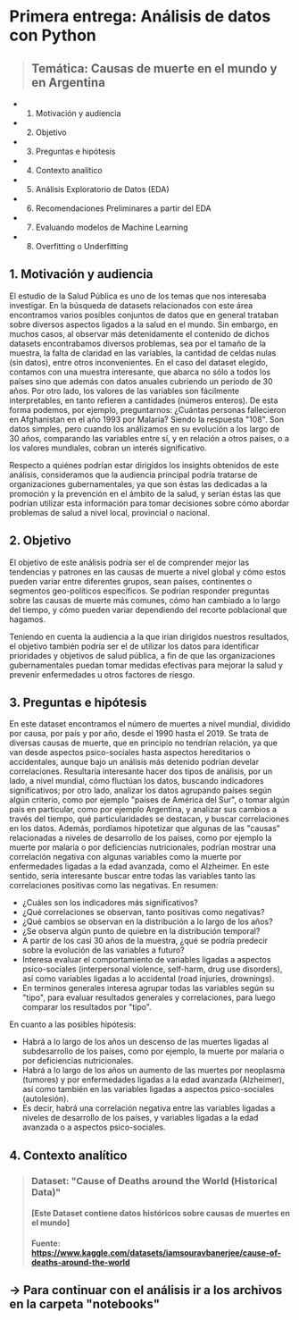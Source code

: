 # Primera entrega: Análisis de datos con Python

> ## Temática: Causas de muerte en el mundo y en Argentina

* 1. Motivación y audiencia
* 2. Objetivo
* 3. Preguntas e hipótesis
* 4. Contexto analítico
* 5. Análisis Exploratorio de Datos (EDA)
* 6. Recomendaciones Preliminares a partir del EDA
* 7. Evaluando modelos de Machine Learning
* 8. Overfitting o Underfitting

## 1. Motivación y audiencia

El estudio de la Salud Pública es uno de los temas que nos interesaba investigar. En la búsqueda de datasets relacionados con este área encontramos varios posibles conjuntos de datos que en general trataban sobre diversos aspectos ligados a la salud en el mundo. Sin embargo, en muchos casos, al observar más detenidamente el contenido de dichos datasets encontrabamos diversos problemas, sea por el tamaño de la muestra, la falta de claridad en las variables, la cantidad de celdas nulas (sin datos), entre otros inconvenientes. En el caso del dataset elegido, contamos con una muestra interesante, que abarca no sólo a todos los países sino que además con datos anuales cubriendo un período de 30 años. Por otro lado, los valores de las variables son fácilmente interpretables, en tanto refieren a cantidades (números enteros). De esta forma podemos, por ejemplo, preguntarnos: ¿Cuántas personas fallecieron en Afghanistan en el año 1993 por Malaria? Siendo la respuesta "108". Son datos simples, pero cuando los análizamos en su evolución a los largo de 30 años, comparando las variables entre sí, y en relación a otros países, o a los valores mundiales, cobran un interés significativo.

Respecto a quiénes podrían estar dirigidos los insights obtenidos de este análisis, consideramos que la audiencia principal podría tratarse de organizaciones gubernamentales, ya que son éstas las dedicadas a la promoción y la prevención en el ámbito de la salud, y serían éstas las que podrían utilizar esta información para tomar decisiones sobre cómo abordar problemas de salud a nivel local, provincial o nacional.

## 2. Objetivo

El objetivo de este análisis podría ser el de comprender mejor las tendencias y patrones en las causas de muerte a nivel global y cómo estos pueden variar entre diferentes grupos, sean países, continentes o segmentos geo-políticos específicos. Se podrían responder preguntas sobre las causas de muerte más comunes, cómo han cambiado a lo largo del tiempo, y cómo pueden variar dependiendo del recorte poblacional que hagamos. 

Teniendo en cuenta la audiencia a la que irían dirigidos nuestros resultados, el objetivo también podría ser el de utilizar los datos para identificar prioridades y objetivos de salud pública, a fin de que las organizaciones gubernamentales puedan tomar medidas efectivas para mejorar la salud y prevenir enfermedades u otros factores de riesgo.

## 3. Preguntas e hipótesis

En este dataset encontramos el número de muertes a nivel mundial, dividido por causa, por país y por año, desde el 1990 hasta el 2019. Se trata de diversas causas de muerte, que en principio no tendrían relación, ya que van desde aspectos psico-sociales hasta aspectos hereditarios o accidentales, aunque bajo un análisis más detenido podrían develar correlaciones.
Resultaría interesante hacer dos tipos de análisis, por un lado, a nivel mundial, cómo fluctúan los datos, buscando indicadores significativos; por otro lado, analizar los datos agrupando países según algún criterio, como por ejemplo "países de América del Sur", o tomar algún país en particular, como por ejemplo Argentina, y analizar sus cambios a través del tiempo, qué particularidades se destacan, y buscar correlaciones en los datos.
Además, pordíamos hipotetizar que algunas de las "causas" relacionadas a niveles de desarrollo de los países, como por ejemplo la muerte por malaria o por deficiencias nutricionales, podrían mostrar una correlación negativa con algunas variables como la muerte por enfermedades ligadas a la edad avanzada, como el Alzheimer.  En este sentido, sería interesante buscar entre todas las variables tanto las correlaciones positivas como las negativas.
En resumen:
* ¿Cuáles son los indicadores más significativos?
* ¿Qué correlaciones se observan, tanto positivas como negativas?
* ¿Qué cambios se observan en la distribución a lo largo de los años?
* ¿Se observa algún punto de quiebre en la distribución temporal?
* A partir de los casi 30 años de la muestra, ¿qué se podría predecir sobre la evolución de las variables a futuro?
* Interesa evaluar el comportamiento de variables ligadas a aspectos psico-sociales (interpersonal violence, self-harm, drug use disorders), así como variables ligadas a lo accidental (road injuries, drownings).
* En terminos generales interesa agrupar todas las variables según su "tipo", para evaluar resultados generales y correlaciones, para luego comparar los resultados por "tipo".

En cuanto a las posibles hipótesis:
* Habrá a lo largo de los años un descenso de las muertes ligadas al subdesarrollo de los países, como por ejemplo, la muerte por malaria o por deficiencias nutricionales.
* Habrá a lo largo de los años un aumento de las muertes por neoplasma (tumores) y por enfermedades ligadas a la edad avanzada (Alzheimer), así como también en las variables ligadas a aspectos psico-sociales (autolesión). 
* Es decir, habrá una correlación negativa entre las variables ligadas a niveles de desarrollo de los países, y variables ligadas a la edad avanzada o a aspectos psico-sociales.

## 4. Contexto analítico

> ### Dataset: "Cause of Deaths around the World (Historical Data)"
> #### [Este Dataset contiene datos históricos sobre causas de muertes en el mundo]
> #### Fuente: https://www.kaggle.com/datasets/iamsouravbanerjee/cause-of-deaths-around-the-world

## -> Para continuar con el análisis ir a los archivos en la carpeta "notebooks" 

